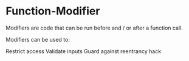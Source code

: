 # Function-Modifier


Modifiers are code that can be run before and / or after a function call.

Modifiers can be used to:

Restrict access
Validate inputs
Guard against reentrancy hack
